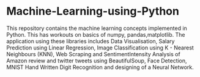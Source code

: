 # Machine-Learning-using-Python
This repository contains the machine learning concepts implemented in Python. This has workouts on basics of numpy, pandas,matplotlib. The application using these libraries includes Data Visualisation, Salary Prediction using Linear Regression, Image Classification using K - Nearest Neighbours (KNN), Web Scraping and SentimentIntensity Analysis of Amazon review and twitter tweets using BeautifulSoup, Face Detection, MNIST Hand Written Digit Recognition and designing of a Neural Network.
